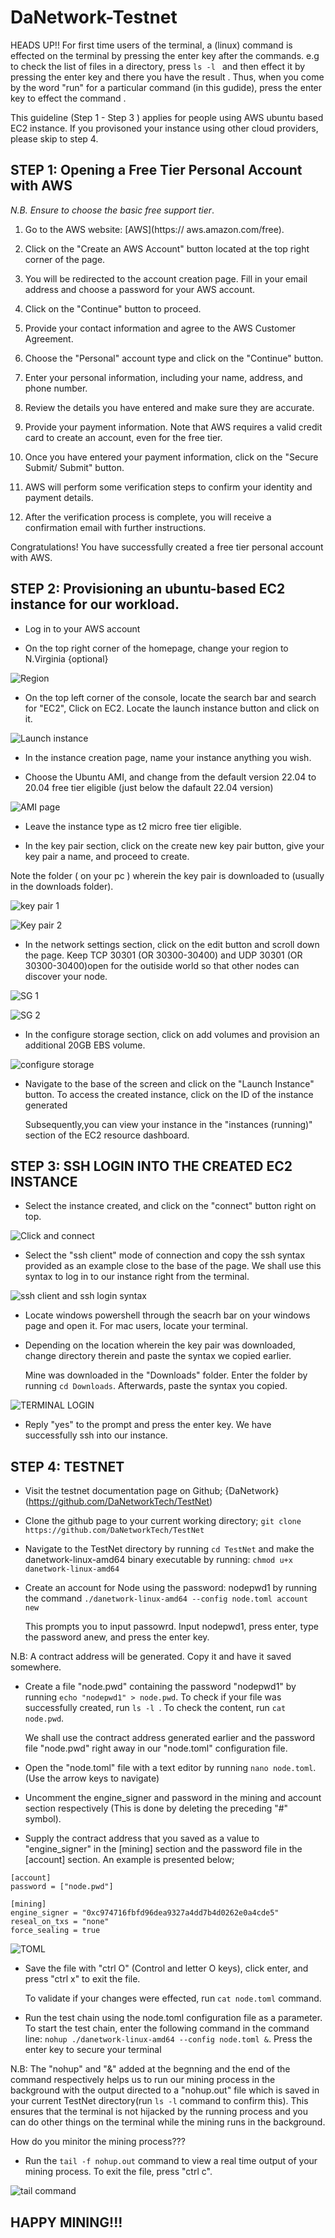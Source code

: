 # DaNetwork-Testnet
HEADS UP!! For first time users of the terminal, a (linux) command is effected on the terminal by pressing the enter key after the commands. e.g to check the list of files in a directory, press `ls -l ` and then effect it by pressing the enter key and there you have the result . Thus, when you come by the word "run" for a particular command (in this gudide), press the enter key to effect the command .

This guideline (Step 1 - Step 3 ) applies for people using AWS ubuntu based EC2 instance. If you provisoned your instance using other cloud providers, please skip to step 4.

## STEP 1: Opening a Free Tier Personal Account with AWS

*N.B. Ensure to choose the basic free support tier*.

1. Go to the AWS website: [AWS](https:// aws.amazon.com/free).

   
2. Click on the "Create an AWS Account" button located at the top right corner of the page.


3. You will be redirected to the account creation page. Fill in your email address and choose a password for your AWS account.


4. Click on the "Continue" button to proceed.


5. Provide your contact information and agree to the AWS Customer Agreement.


6. Choose the "Personal" account type and click on the "Continue" button.


7. Enter your personal information, including your name, address, and phone number.


8. Review the details you have entered and make sure they are accurate.


9. Provide your payment information. Note that AWS requires a valid credit card to create an account, even for the free tier.


10. Once you have entered your payment information, click on the "Secure Submit/ Submit" button.


11. AWS will perform some verification steps to confirm your identity and payment details.


12. After the verification process is complete, you will receive a confirmation email with further instructions.

Congratulations! You have successfully created a free tier personal account with AWS.


## STEP 2: Provisioning an ubuntu-based EC2 instance for our workload.

* Log in to your AWS account

* On the top right corner of the homepage, change your region to N.Virginia {optional}

![Region](https://github.com/Babbexx-22/ProjectBasedLearning/assets/114196715/5b16568b-35e1-4227-853f-1fee8c6a0d46)

* On the top left corner of the console, locate the search bar and search for "EC2", Click on EC2. Locate the launch instance button and click on it.

![Launch instance](https://github.com/Babbexx-22/ProjectBasedLearning/assets/114196715/64052c42-9a67-4533-b3b9-e7513626e61d)

* In the instance creation page, name your instance anything you wish.

* Choose the Ubuntu AMI, and change from the default version 22.04 to 20.04 free tier eligible (just below the dafault 22.04 version)

![AMI page](https://github.com/Babbexx-22/ProjectBasedLearning/assets/114196715/cb7cae85-b2c9-4e78-8dab-b7f47760945c)

* Leave the instance type as t2 micro free tier eligible.

* In the key pair section, click on the create new key pair button, give your key pair a name, and proceed to create.
  
Note the folder ( on your pc ) wherein the key pair is downloaded to (usually in the downloads folder).

![key pair 1](https://github.com/Babbexx-22/ProjectBasedLearning/assets/114196715/2cb8fd84-c60a-4c47-b946-64f5d2b0649b)

![Key pair 2](https://github.com/Babbexx-22/ProjectBasedLearning/assets/114196715/3e3abdb3-16a1-41e0-b74a-8adf962d0564)

* In the network settings section, click on the edit button and scroll down the page. Keep TCP 30301 (OR 30300-30400) and UDP 30301 (OR 30300-30400)open for the outiside world so that other nodes can discover your node.

![SG 1](https://github.com/Babbexx-22/ProjectBasedLearning/assets/114196715/b158aec8-4575-467b-ac29-9c4857d84ab1)

![SG 2](https://github.com/Babbexx-22/ProjectBasedLearning/assets/114196715/c97b812a-7a61-4344-bc19-51eeaccd2616)

* In the configure storage section, click on add volumes and provision an additional 20GB EBS volume.

![configure storage](https://github.com/Babbexx-22/ProjectBasedLearning/assets/114196715/aacad8bf-a0c6-4639-968e-4fcc3426b35c)

* Navigate to the base of the screen and click on the "Launch Instance" button. To access the created instance, click on the ID of the instance generated

  Subsequently,you can view your instance in the "instances (running)" section of the EC2 resource dashboard.

## STEP 3: SSH LOGIN INTO THE CREATED EC2 INSTANCE

* Select the instance created, and click on the "connect" button right on top.

![Click and connect](https://github.com/Babbexx-22/ProjectBasedLearning/assets/114196715/d3e13999-ed20-42c4-a2ab-fbe5ae71d121)

* Select the "ssh client" mode of connection and copy the ssh syntax provided as an example close to the base of the page. We shall use this syntax to log in to our instance right from the terminal.

![ssh client and ssh login syntax](https://github.com/Babbexx-22/ProjectBasedLearning/assets/114196715/7c951e35-4340-4bcf-8ea9-a5cb10942e98)

* Locate windows powershell through the seacrh bar on your windows page and open it. For mac users, locate your terminal.

* Depending on the location wherein the key pair was downloaded, change directory therein and paste the syntax we copied earlier.

  Mine was downloaded in the "Downloads" folder. Enter the folder by running ` cd Downloads `. Afterwards, paste the syntax you copied.

![TERMINAL LOGIN](https://github.com/Babbexx-22/ProjectBasedLearning/assets/114196715/ab97da7b-d634-4ab6-bf3b-6f8b25386305)

* Reply "yes" to the prompt and press the enter key. We have successfully ssh into our instance.


## STEP 4: TESTNET

* Visit the testnet documentation page on Github; {DaNetwork}(https://github.com/DaNetworkTech/TestNet)

* Clone the github page to your current working directory; ` git clone https://github.com/DaNetworkTech/TestNet `

* Navigate to the TestNet directory by running ` cd TestNet ` and make the danetwork-linux-amd64 binary executable by running: ` chmod u+x danetwork-linux-amd64 `

* Create an account for Node using the password: nodepwd1 by running the command ` ./danetwork-linux-amd64 --config node.toml account new `

  This prompts you to input passowrd. Input nodepwd1, press enter, type the password anew, and press the enter key. 

N.B: A contract address will be generated. Copy it and have it saved somewhere.

* Create a file "node.pwd" containing the password "nodepwd1" by running ` echo "nodepwd1" > node.pwd `. To check if your file was successfully created, run `ls -l `. To check the content, run ` cat node.pwd `.

  We shall use the contract address generated earlier and the password file "node.pwd" right away in our "node.toml" configuration file. 

* Open the "node.toml" file with a text editor by running ` nano node.toml `. (Use the arrow keys to navigate)

* Uncomment the engine_signer and password in the mining and account section respectively (This is done by deleting the preceding "#" symbol). 

* Supply the contract address that you saved as a value to  "engine_signer" in the [mining] section and the password file in the [account] section. An example is presented below;

```
[account]
password = ["node.pwd"]

[mining]
engine_signer = "0xc974716fbfd96dea9327a4dd7b4d0262e0a4cde5"
reseal_on_txs = "none"
force_sealing = true

```

![TOML](https://github.com/Babbexx-22/ProjectBasedLearning/assets/114196715/78644eb1-dee3-4f9b-83aa-23d0b2a552c5)

* Save the file with "ctrl O" (Control and letter O keys), click enter, and press "ctrl x" to exit the file. 
  
  To validate if your changes were effected, run ` cat node.toml ` command.

* Run the test chain using the node.toml configuration file as a parameter. To start the test chain, enter the following command in the command line: ` nohup ./danetwork-linux-amd64 --config node.toml & `. Press the enter key to secure your terminal

N.B: The "nohup" and "&" added at the begnning and the end of the command respectively helps us to run our mining process in the background with the output directed to a "nohup.out" file which is saved in your current TestNet directory(run ` ls -l ` command to confirm this). This ensures that the terminal is not hijacked by the running process and you can do other things on the terminal while the mining runs in the background.

How do you minitor the mining process???

* Run the ` tail -f nohup.out ` command to view a real time output of your mining process. To exit the file, press "ctrl c".

![tail command](https://github.com/Babbexx-22/ProjectBasedLearning/assets/114196715/f3f08aa4-63fd-42dd-b7b1-38ac887448c0)

## HAPPY MINING!!!
